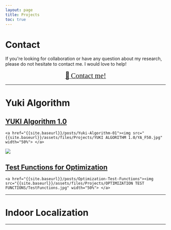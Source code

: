 ```yaml
---
layout: page
title: Projects
toc: true
---
```



# Contact

If you're looking for collaboration or have any question about my research, please do not hesitate to contact me.
I would love to help!

<p align="center">
  <a target="_blank" rel="noopener noreferrer" href="mailto:benaissa@toyota-ti.ac.jp?subject=Hi"> <!--Replace with"mailto:YOUREMAIL@ADDRESS.COM?subject=SUBJECT"-->
    <span style="font-size:1.6em;">📨</span>
    <span style="font-family:Papyrus; font-size:1.6em;">Contact me!</span>
  </a>
</p>

---

# Yuki Algorithm


## <a href="{{site.baseurl}}/posts/Yuki-Algorithm-01"> YUKI Algorithm 1.0 </a>

<p align="center">

    <a href="{{site.baseurl}}/posts/Yuki-Algorithm-01"><img src="{{site.baseurl}}/assets/files/Projects/YUKI ALGORITHM 1.0/YA_F50.jpg" width="50%"> </a>

</p>

<picture>
  <source src="{{site.baseurl}}/assets/files/Projects/YUKI ALGORITHM 1.0/YA_F50_Dark.jpg" media="(prefers-color-scheme: dark)">
  <img src="{{site.baseurl}}/assets/files/Projects/YUKI ALGORITHM 1.0/YA_F50.jpg">
</picture>


## <a href="{{site.baseurl}}/posts/Optimization-Test-Functions"> Test Functions for Optimization </a>

<p align="center">

    <a href="{{site.baseurl}}/posts/Optimization-Test-Functions"><img src="{{site.baseurl}}/assets/files/Projects/OPTIMIZATION TEST FUNCTIONS/TestFunctions.jpg" width="50%"> </a>

</p>


---


# Indoor Localization




---
